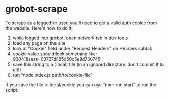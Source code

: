 # grobot-scrape

To scrape as a logged-in user, you'll need to get a valid auth cookie from the website. Here's how to do it:

1) while logged into grobot, open network tab in dev tools
2) load any page on the site
3) look at "Cookie" field under "Request Headers" on Headers subtab
4) cookie value should look something like:
	930418sess=00727d185d50c5e9d780745
5) save this string to a (local) file (in an ignored directory. don't commit it to git!)
6) run "node index.js path/to/cookie-file"

If you save the file to local/cookie you can use "npm run start" to run the script.